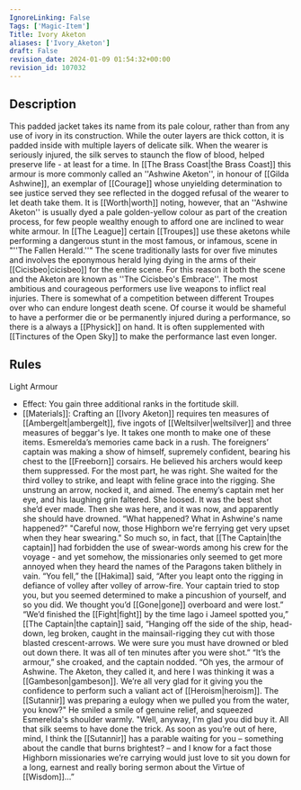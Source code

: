 ```yaml
---
IgnoreLinking: False
Tags: ['Magic-Item']
Title: Ivory Aketon
aliases: ['Ivory_Aketon']
draft: False
revision_date: 2024-01-09 01:54:32+00:00
revision_id: 107032
---
```


## Description
This padded jacket takes its name from its pale colour, rather than from any use of ivory in its construction. While the outer layers are thick cotton, it is padded inside with multiple layers of delicate silk. When the wearer is seriously injured, the silk serves to staunch the flow of blood, helped preserve life - at least for a time.
In [[The Brass Coast|the Brass Coast]] this armour is more commonly called an ''Ashwine Aketon'', in honour of [[Gilda Ashwine]], an exemplar of [[Courage]] whose unyielding determination to see justice served they see reflected in the dogged refusal of the wearer to let death take them. It is [[Worth|worth]] noting, however, that an ''Ashwine Aketon'' is usually dyed a pale golden-yellow colour as part of the creation process, for few people wealthy enough to afford one are inclined to wear white armour.
In [[The League]] certain [[Troupes]] use these aketons while performing a dangerous stunt in the most famous, or infamous, scene in "''The Fallen Herald.''"  The scene traditionally lasts for over five minutes and involves the eponymous herald lying dying in the arms of their [[Cicisbeo|cicisbeo]] for the entire scene. For this reason it both the scene and the Aketon are known as ''The Cicisbeo's Embrace''. The most ambitious and courageous performers use live weapons to inflict real injuries. There is somewhat of a competition between different Troupes over who can endure longest death scene. Of course it would be shameful to have a performer die or be permanently injured during a performance, so there is a always a [[Physick]] on hand. It is often supplemented with [[Tinctures of the Open Sky]] to make the performance last even longer.
## Rules
Light Armour
* Effect: You gain three additional ranks in the fortitude skill.
* [[Materials]]: Crafting an [[Ivory Aketon]] requires ten measures of [[Ambergelt|ambergelt]], five ingots of [[Weltsilver|weltsilver]] and three measures of beggar's lye. It takes one month to make one of these items.
Esmerelda’s memories came back in a rush. The foreigners’ captain was making a show of himself, supremely confident, bearing his chest to the [[Freeborn]] corsairs. He believed his archers would keep them suppressed. For the most part, he was right.
She waited for the third volley to strike, and leapt with feline grace into the rigging. She unstrung an arrow, nocked it, and aimed. The enemy’s captain met her eye, and his laughing grin faltered. She loosed. It was the best shot she’d ever made.
Then she was here, and it was now, and apparently she should have drowned. “What happened? What in Ashwine's name happened?”
"Careful now, those Highborn we're ferrying get very upset when they hear swearing." So much so, in fact, that [[The Captain|the captain]] had forbidden the use of swear-words among his crew for the voyage - and yet somehow, the missionaries only seemed to get more annoyed when they heard the names of the Paragons taken blithely in vain.
“You fell,” the [[Hakima]] said, “After you leapt onto the rigging in defiance of volley after volley of arrow-fire. Your captain tried to stop you, but you seemed determined to make a pincushion of yourself, and so you did. We thought you’d [[Gone|gone]] overboard and were lost.”
“We’d finished the [[Fight|fight]] by the time Iago i Jameel spotted you,” [[The Captain|the captain]] said, “Hanging off the side of the ship, head-down, leg broken, caught in the mainsail-rigging they cut with those blasted crescent-arrows. We were sure you must have drowned or bled out down there. It was all of ten minutes after you were shot.”
“It’s the armour,” she croaked, and the captain nodded.
“Oh yes, the armour of Ashwine. The Aketon, they called it, and here I was thinking it was a [[Gambeson|gambeson]]. We’re all very glad for it giving you the confidence to perform such a valiant act of [[Heroism|heroism]]. The [[Sutannir]] was preparing a eulogy when we pulled you from the water, you know?" He smiled a smile of genuine relief, and squeezed Esmerelda's shoulder warmly. "Well, anyway, I'm glad you did buy it. All that silk seems to have done the trick. As soon as you’re out of here, mind, I think the [[Sutannir]] has a parable waiting for you – something about the candle that burns brightest? – and I know for a fact those Highborn missionaries we’re carrying would just love to sit you down for a long, earnest and really boring sermon about the Virtue of [[Wisdom]]...”